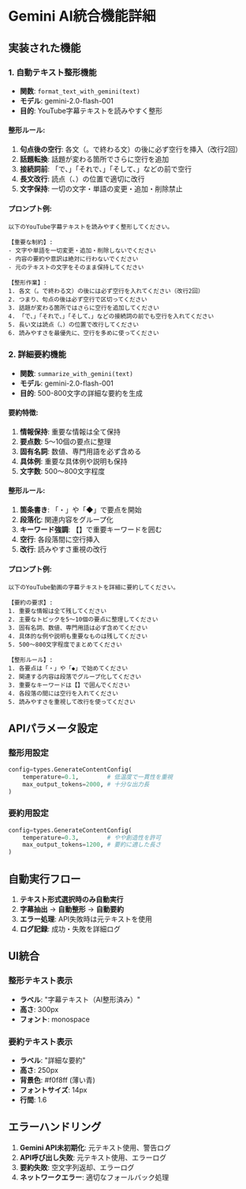 # Gemini AI統合機能詳細

## 実装された機能

### 1. 自動テキスト整形機能
- **関数**: `format_text_with_gemini(text)`
- **モデル**: gemini-2.0-flash-001
- **目的**: YouTube字幕テキストを読みやすく整形

#### 整形ルール:
1. **句点後の空行**: 各文（。で終わる文）の後に必ず空行を挿入（改行2回）
2. **話題転換**: 話題が変わる箇所でさらに空行を追加
3. **接続詞前**: 「で、」「それで、」「そして、」などの前で空行
4. **長文改行**: 読点（、）の位置で適切に改行
5. **文字保持**: 一切の文字・単語の変更・追加・削除禁止

#### プロンプト例:
```
以下のYouTube字幕テキストを読みやすく整形してください。

【重要な制約】:
- 文字や単語を一切変更・追加・削除しないでください
- 内容の要約や意訳は絶対に行わないでください
- 元のテキストの文字をそのまま保持してください

【整形作業】:
1. 各文（。で終わる文）の後には必ず空行を入れてください（改行2回）
2. つまり、句点の後は必ず空行で区切ってください
3. 話題が変わる箇所ではさらに空行を追加してください
4. 「で、」「それで、」「そして、」などの接続詞の前でも空行を入れてください
5. 長い文は読点（、）の位置で改行してください
6. 読みやすさを最優先に、空行を多めに使ってください
```

### 2. 詳細要約機能
- **関数**: `summarize_with_gemini(text)`
- **モデル**: gemini-2.0-flash-001
- **目的**: 500-800文字の詳細な要約を生成

#### 要約特徴:
1. **情報保持**: 重要な情報は全て保持
2. **要点数**: 5〜10個の要点に整理
3. **固有名詞**: 数値、専門用語を必ず含める
4. **具体例**: 重要な具体例や説明も保持
5. **文字数**: 500〜800文字程度

#### 整形ルール:
1. **箇条書き**: 「・」や「◆」で要点を開始
2. **段落化**: 関連内容をグループ化
3. **キーワード強調**: 【】で重要キーワードを囲む
4. **空行**: 各段落間に空行挿入
5. **改行**: 読みやすさ重視の改行

#### プロンプト例:
```
以下のYouTube動画の字幕テキストを詳細に要約してください。

【要約の要求】:
1. 重要な情報は全て残してください
2. 主要なトピックを5〜10個の要点に整理してください
3. 固有名詞、数値、専門用語は必ず含めてください
4. 具体的な例や説明も重要なものは残してください
5. 500〜800文字程度でまとめてください

【整形ルール】:
1. 各要点は「・」や「◆」で始めてください
2. 関連する内容は段落でグループ化してください
3. 重要なキーワードは【】で囲んでください
4. 各段落の間には空行を入れてください
5. 読みやすさを重視して改行を使ってください
```

## APIパラメータ設定

### 整形用設定
```python
config=types.GenerateContentConfig(
    temperature=0.1,        # 低温度で一貫性を重視
    max_output_tokens=2000, # 十分な出力長
)
```

### 要約用設定
```python
config=types.GenerateContentConfig(
    temperature=0.3,        # やや創造性を許可
    max_output_tokens=1200, # 要約に適した長さ
)
```

## 自動実行フロー

1. **テキスト形式選択時のみ自動実行**
2. **字幕抽出** → **自動整形** → **自動要約**
3. **エラー処理**: API失敗時は元テキストを使用
4. **ログ記録**: 成功・失敗を詳細ログ

## UI統合

### 整形テキスト表示
- **ラベル**: "字幕テキスト（AI整形済み）"
- **高さ**: 300px
- **フォント**: monospace

### 要約テキスト表示
- **ラベル**: "詳細な要約"
- **高さ**: 250px
- **背景色**: #f0f8ff (薄い青)
- **フォントサイズ**: 14px
- **行間**: 1.6

## エラーハンドリング

1. **Gemini API未初期化**: 元テキスト使用、警告ログ
2. **API呼び出し失敗**: 元テキスト使用、エラーログ
3. **要約失敗**: 空文字列返却、エラーログ
4. **ネットワークエラー**: 適切なフォールバック処理